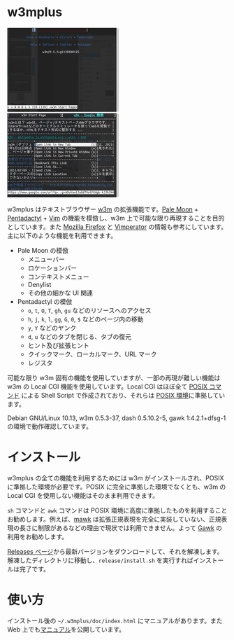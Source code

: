 <!-- Document: readme.md

	w3mplus のマニュアル

	Metadata:

		id - 7539cc1d-6b5f-44e5-baf7-a66b22b2213f
		author - <qq542vev at https://purl.org/meta/me/>
		version - 0.4.0
		date - 2022-09-17
		since - 2019-12-26
		copyright - Copyright (C) 2019-2022 qq542vev. Some rights reserved.
		license - <CC-BY at https://creativecommons.org/licenses/by/4.0/>
		package - w3mplus

	See Also:

		* <Project homepage at https://github.com/qq542vev/w3mplus>
		* <Bag report at https://github.com/qq542vev/w3mplus>
-->

# w3mplus

[![about:home](images/thumbnails/about-home.png)](images/about-home.png "about:home") [![Context Menu](images/thumbnails/context-menu.png)](images/context-menu.png "Context Menu")

w3mplus はテキストブラウザー [w3m](https://github.com/tats/w3m "GitHub - tats/w3m: Debian's w3m: WWW browsable pager") の拡張機能です。[Pale Moon](https://www.palemoon.org/ "The Pale Moon Project homepage") + [Pentadactyl](https://github.com/pentadactyl/pentadactyl "GitHub - pentadactyl/pentadactyl: Pentadactyl for Pale Moon (community maintained)") + [Vim](https://www.vim.org/ "welcome home : vim online") の機能を模倣し、w3m 上で可能な限り再現することを目的としています。また [Mozilla Firefox](https://www.mozilla.org/firefox/new/) と [Vimperator](http://vimperator.org/ "Vimperator // Projects") の情報も参考にしています。主に以下のような機能を利用できます。

 * Pale Moon の模倣
   * メニューバー
   * ロケーションバー
   * コンテキストメニュー
   * Denylist
   * その他の細かな UI 関連
 * Pentadactyl の模倣
   * `o`, `t`, `O`, `T`, `gh`, `gu` などのリソースへのアクセス
   * `h`, `j`, `k`, `l`, `gg`, `G`, `0`, `$` などのページ内の移動
   * `y`, `Y` などのヤンク
   * `d`, `u` などのタブを閉じる、タブの復元
   * ヒント及び拡張ヒント
   * クイックマーク、ローカルマーク、URL マーク
   * レジスタ

可能な限り w3m 固有の機能を使用していますが、一部の再現が難しい機能は w3m の Local CGI 機能を使用しています。Local CGI はほぼ全て [POSIX コマンド](https://pubs.opengroup.org/onlinepubs/9699919799/idx/utilities.html "Utilities") による Shell Script で作成されており、それらは [POSIX 環境](https://pubs.opengroup.org/onlinepubs/9699919799/)に準拠しています。

Debian GNU/Linux 10.13, w3m 0.5.3-37, dash 0.5.10.2-5, gawk 1:4.2.1+dfsg-1 の環境で動作確認しています。

# インストール

w3mplus の全ての機能を利用するためには w3m がインストールされ、POSIX に準拠した環境が必要です。POSIX に完全に準拠した環境でなくとも、w3m の Local CGI を使用しない機能はそのまま利用できます。

`sh` コマンドと `awk` コマンドは POSIX 環境に高度に準拠したものを利用することお勧めします。例えば、[mawk](https://invisible-island.net/mawk/) は拡張正規表現を完全に実装していない、正規表現の長さに制限があるなどの理由で現状では利用できません。よって [Gawk](https://www.gnu.org/software/gawk/) の利用をお勧めします。

[Releases ページ](https://github.com/qq542vev/w3mplus/releases)から最新バージョンをダウンロードして、それを解凍します。解凍したディレクトリに移動し、`release/install.sh` を実行すればインストールは完了です。

# 使い方

インストール後の `~/.w3mplus/doc/index.html` にマニュアルがあります。また Web 上でも[マニュアル](https://qq542vev.github.io/w3mplus/documents/)を公開しています。
